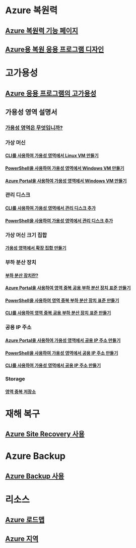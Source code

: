 
# Azure 복원력
## [Azure 복원력 기능 페이지](http://azure.microsoft.com/features/resiliency)
## [Azure용 복원 응용 프로그램 디자인](https://docs.microsoft.com/azure/architecture/resiliency/)

# 고가용성

## [Azure 응용 프로그램의 고가용성](https://docs.microsoft.com/azure/architecture/resiliency/high-availability-azure-applications)

## 가용성 영역 설명서
### [가용성 영역은 무엇입니까?](az-overview.md)

### 가상 머신
#### [CLI를 사용하여 가용성 영역에서 Linux VM 만들기](../virtual-machines/linux/create-cli-availability-zone.md)
#### [PowerShell을 사용하여 가용성 영역에서 Windows VM 만들기](../virtual-machines/windows/create-powershell-availability-zone.md)
#### [Azure Portal을 사용하여 가용성 영역에서 Windows VM 만들기](../virtual-machines/windows/create-portal-availability-zone.md)

### 관리 디스크
#### [CLI를 사용하여 가용성 영역에서 관리 디스크 추가](../virtual-machines/linux/add-disk.md#use-managed-disks)
#### [PowerShell을 사용하여 가용성 영역에서 관리 디스크 추가](../virtual-machines/windows/attach-disk-ps.md#add-an-empty-data-disk-to-a-virtual-machine)

### 가상 머신 크기 집합
#### [가용성 영역에서 확장 집합 만들기](../virtual-machine-scale-sets/virtual-machine-scale-sets-use-availability-zones.md)

### 부하 분산 장치
#### [부하 분산 장치란?](../load-balancer/load-balancer-standard-overview.md)
#### [Azure Portal을 사용하여 영역 중복 공용 부하 분산 장치 표준 만들기](../load-balancer/load-balancer-get-started-internet-az-portal.md)
#### [PowerShell을 사용하여 영역 중복 부하 분산 장치 표준 만들기](../load-balancer/load-balancer-get-started-internet-az-powershell.md)
#### [CLI를 사용하여 영역 중복 공용 부하 분산 장치 표준 만들기](../load-balancer/load-balancer-get-started-internet-az-cli.md)

### 공용 IP 주소
#### [Azure Portal을 사용하여 가용성 영역에서 공용 IP 주소 만들기](../virtual-network/create-public-ip-availability-zone-portal.md)
#### [PowerShell을 사용하여 가용성 영역에서 공용 IP 주소 만들기](../virtual-network/create-public-ip-availability-zone-powershell.md)
#### [CLI를 사용하여 가용성 영역에서 공용 IP 주소 만들기](../virtual-network/create-public-ip-availability-zone-cli.md)

### Storage
#### [영역 중복 저장소](../storage/common/storage-redundancy.md#zone-redundant-storage)

# 재해 복구
## [Azure Site Recovery 사용](https://docs.microsoft.com/azure/site-recovery/)

# Azure Backup
## [Azure Backup 사용](https://docs.microsoft.com/azure/backup/)

# 리소스
## [Azure 로드맵](https://azure.microsoft.com/roadmap/)
## [Azure 지역](https://azure.microsoft.com/regions/)
